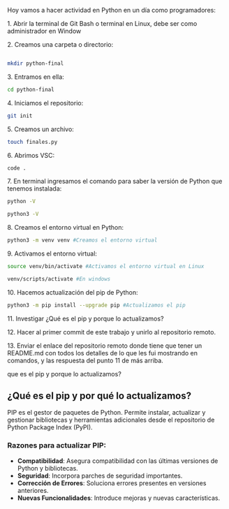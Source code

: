 <h>Hoy vamos a hacer actividad en Python en un día como programadores:

<h>1. Abrir la terminal de Git Bash o terminal en Linux, debe ser como administrador en Window

<h>2. Creamos una carpeta o directorio: 

```sh

mkdir python-final
```
<h>3. Entramos en ella: 

```sh
cd python-final
```
<h>4. Iniciamos el repositorio:
```sh
git init
```
<h>5. Creamos un archivo:
```sh
touch finales.py
```
<h>6. Abrimos VSC:
```sh
code .
```
<h>7. En terminal ingresamos el comando para saber la versión de Python que tenemos instalada:
```sh
python -V

python3 -V
```

<h>8. Creamos el entorno virtual en Python:

```sh
python3 -m venv venv #Creamos el entorno virtual
```
<h>9. Activamos el entorno virtual:
```sh
source venv/bin/activate #Activamos el entorno virtual en Linux

venv/scripts/activate #En windows
```

<h>10. Hacemos actualización del pip de Python:
```sh
python3 -m pip install --upgrade pip #Actualizamos el pip
```
<h>11. Investigar ¿Qué es el pip y porque lo actualizamos?

<h>12. Hacer al primer commit de este trabajo y unirlo al repositorio remoto.

<h>13. Enviar el enlace del repositorio remoto donde tiene que tener un README.md con todos los detalles de lo que les fui mostrando en comandos, y las respuesta del punto 11 de más arriba.

<h>que es el pip y porque lo actualizamos?</h>


## ¿Qué es el pip y por qué lo actualizamos?

PIP es el gestor de paquetes de Python. Permite instalar, actualizar y gestionar bibliotecas y herramientas adicionales desde el repositorio de Python Package Index (PyPI).

### Razones para actualizar PIP:
- **Compatibilidad**: Asegura compatibilidad con las últimas versiones de Python y bibliotecas.
- **Seguridad**: Incorpora parches de seguridad importantes.
- **Corrección de Errores**: Soluciona errores presentes en versiones anteriores.
- **Nuevas Funcionalidades**: Introduce mejoras y nuevas características.

